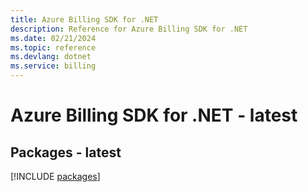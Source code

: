 ```yaml
---
title: Azure Billing SDK for .NET
description: Reference for Azure Billing SDK for .NET
ms.date: 02/21/2024
ms.topic: reference
ms.devlang: dotnet
ms.service: billing
---
```

# Azure Billing SDK for .NET - latest
## Packages - latest
[!INCLUDE [packages](billing-index.md)]